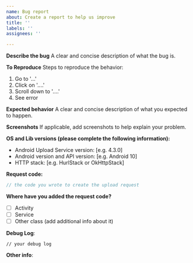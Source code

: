 ```yaml
---
name: Bug report
about: Create a report to help us improve
title: ''
labels: ''
assignees: ''

---
```


<!--
Follow the troubleshooting procedure before opening a bug
https://github.com/gotev/android-upload-service/wiki/Troubleshooting-Procedure

Bug reports without relevant details will be closed. Time is precious for everybody.
-->

**Describe the bug**
A clear and concise description of what the bug is.

**To Reproduce**
Steps to reproduce the behavior:
1. Go to '...'
2. Click on '....'
3. Scroll down to '....'
4. See error

**Expected behavior**
A clear and concise description of what you expected to happen.

**Screenshots**
If applicable, add screenshots to help explain your problem.

**OS and Lib versions (please complete the following information):**
- Android Upload Service version: [e.g. 4.3.0]
- Android version and API version: [e.g. Android 10]
- HTTP stack: [e.g. HurlStack or OkHttpStack]

**Request code:**
```kotlin
// the code you wrote to create the upload request
```
**Where have you added the request code?**
- [ ] Activity
- [ ] Service
- [ ] Other class (add additional info about it)

<!-- check the Wiki on how to enable library debug log. 4.x versions have it enabled by default on debug builds -->

**Debug Log**:
```
// your debug log
```

**Other info**:
<!-- For example, URL to a demo project where the issue is replicated -->

